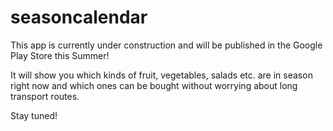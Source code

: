 # seasoncalendar

This app is currently under construction and will be published in the Google Play Store this Summer!

It will show you which kinds of fruit, vegetables, salads etc. are in season right now and which ones can be bought without worrying about long transport routes.

Stay tuned!
